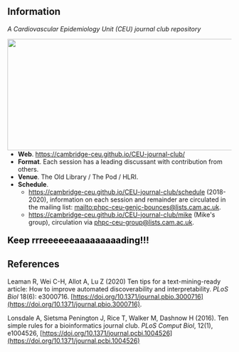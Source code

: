 ## Information

*A Cardiovascular Epidemiology Unit (CEU) journal club repository*

<a href="https://phdcomics.com/comics/archive_print.php?comicid=963"><img src="http://phdcomics.com/comics/archive/phd011108s.gif" width="560" height="250" align="right"></a>

* **Web**. <https://cambridge-ceu.github.io/CEU-journal-club/>
* **Format**. Each session has a leading discussant with contribution from others.
* **Venue**. The Old Library / The Pod / HLRI.
* **Schedule**.
    - <https://cambridge-ceu.github.io/CEU-journal-club/schedule> (2018-2020), information on each session and remainder are circulated in the mailing list: <mailto:phpc-ceu-genjc-bounces@lists.cam.ac.uk>.
    - <https://cambridge-ceu.github.io/CEU-journal-club/mike> (Mike's group), circulation via [phpc-ceu-group@lists.cam.ac.uk](mailto:phpc-ceu-group@lists.cam.ac.uk).

<p align="left", style="color:black;font-size:20px"><b>Keep rrreeeeeeaaaaaaaaading!!!</b></p>

## References

Leaman R, Wei C-H, Allot A, Lu Z (2020) Ten tips for a text-mining-ready article: How to improve automated discoverability and interpretability. *PLoS Biol* 18(6): e3000716. [https://doi.org/10.1371/journal.pbio.3000716](https://doi.org/10.1371/journal.pbio.3000716).

Lonsdale A, Sietsma Penington J, Rice T, Walker M, Dashnow H (2016). Ten simple rules for a bioinformatics journal club. *PLoS Comput Biol*, 12(1), e1004526, [https://doi.org/10.1371/journal.pcbi.1004526](https://doi.org/10.1371/journal.pcbi.1004526)

